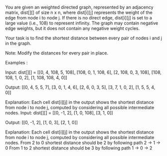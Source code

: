 You are given an weighted directed graph, represented by an adjacency matrix, dist[][] of size n x n, where dist[i][j] represents the weight of the edge from node i to node j. If there is no direct edge, dist[i][j] is set to a large value (i.e., 108) to represent infinity.
The graph may contain negative edge weights, but it does not contain any negative weight cycles.

Your task is to find the shortest distance between every pair of nodes i and j in the graph.

Note: Modify the distances for every pair in place.

Examples :

Input: dist[][] = [[0, 4, 108, 5, 108], [108, 0, 1, 108, 6], [2, 108, 0, 3, 108], [108, 108, 1, 0, 2], [1, 108, 108, 4, 0]]

Output: [[0, 4, 5, 5, 7], [3, 0, 1, 4, 6], [2, 6, 0, 3, 5], [3, 7, 1, 0, 2], [1, 5, 5, 4, 0]]

Explanation: Each cell dist[i][j] in the output shows the shortest distance from node i to node j, computed by considering all possible intermediate nodes. 
Input: dist[][] = [[0, -1, 2], [1, 0, 108], [3, 1, 0]]

Output: [[0, -1, 2], [1, 0, 3], [2, 1, 0]]

Explanation: Each cell dist[i][j] in the output shows the shortest distance from node i to node j, computed by considering all possible intermediate nodes.
From 2 to 0 shortest distance should be 2 by following path 2 -> 1 -> 0
From 1 to 2 shortest distance should be 3 by following path 1 -> 0 -> 2